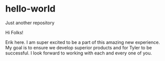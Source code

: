 # hello-world
Just another repository

Hi Folks!

Erik here.  I am super excited to be a part of this amazing new experience.  My goal is to ensure we develop superior products and for
Tyler to be successful.  I look forward to working with each and every one of you.
